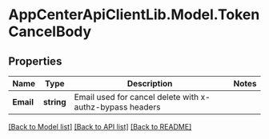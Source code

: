 # AppCenterApiClientLib.Model.TokenCancelBody
## Properties

Name | Type | Description | Notes
------------ | ------------- | ------------- | -------------
**Email** | **string** | Email used for cancel delete with x-authz-bypass headers | 

[[Back to Model list]](../README.md#documentation-for-models) [[Back to API list]](../README.md#documentation-for-api-endpoints) [[Back to README]](../README.md)

